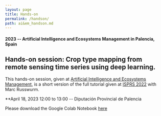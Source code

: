 ```yaml
---
layout: page
title: Hands-on
permalink: /handson/
path: ai&em_handson.md
---
```


#### 2023 -- Artificial Intelligence and Ecosystems Management in Palencia, Spain

## Hands-on session: Crop type mapping from remote sensing time series using deep learning.

This hands-on session, given at [Artificial Intelligence and Ecosystems Management](https://eventos.uva.es/92504/detail/artificial-intelligence-and-ecosystems-management.html), is a short version of the full tutorial given at [ISPRS 2022](https://dl4sits.github.io/isprs2022/tutorial/) with Marc Russwurm.

**April 18, 2023 12:00 to 13:00 -- Diputación Provincial de Palencia

Please download the Google Colab Notebook [here](https://drive.google.com/file/d/1lcc3iDs9S3tvWBYpoihjnwxasdxQJKJ6/view?usp=sharing)
